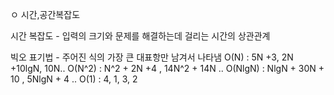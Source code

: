 ㅇ 시간,공간복잡도

시간 복잡도 - 입력의 크기와 문제를 해결하는데 걸리는 시간의 상관관계

빅오 표기법 - 주어진 식의 가장 큰 대표항만 남겨서 나타냄
O(N) : 5N +3, 2N +10lgN, 10N..
O(N^2) : N^2 + 2N +4 , 14N^2 + 14N ..
O(NlgN) : NlgN + 30N + 10 , 5NlgN + 4 ..
O(1) : 4, 1, 3, 2


